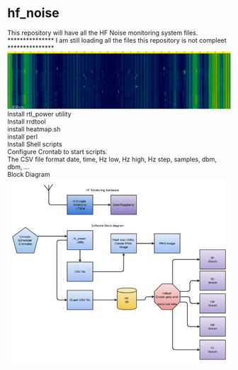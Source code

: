 # hf_noise<br>
This repository will have all the HF Noise monitoring system files.<br>
*************** I am still loading all the files this repository is not compleet ***************<br>
![Alt text](hf_noise_25-06-2017.png?raw=true "HF RF Heatmap for 24H every 2 Minute")<br>
Install rtl_power utility<br>
Install rrdtool<br>
install heatmap.sh<br>
install perl<br>
Install Shell scripts<br>
Configure Crontab to start scripts.<br>
The CSV file format  date, time, Hz low, Hz high, Hz step, samples, dbm, dbm, ...<br>
Block Diagram<br>
![Alt text](HF_Noise_Monitor.png?raw=true "Monitoring system Block diagram")<br>

